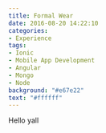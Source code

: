 ```yaml
---
title: Formal Wear
date: 2016-08-20 14:22:10
categories:
- Experience
tags:
- Ionic
- Mobile App Development
- Angular
- Mongo
- Node
background: "#e67e22"
text: "#ffffff"
---
```

Hello yall

